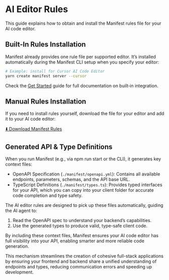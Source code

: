 # AI Editor Rules

This guide explains how to obtain and install the Manifest rules file for your AI code editor.

## Built-In Rules Installation

Manifest already provides one rule file per supported editor. It’s installed automatically during the Manifest CLI setup when you specify your editor:

```bash
# Example: install for Cursor AI Code Editor
yarn create manifest server --cursor
```

Check the [Get Started](/docs/#install-manifest) guide for full documentation on built‑in integration.

<p>

## Manual Rules Installation

If you need to install rules yourself, download the file for your editor and add it to your AI code editor:

<a href="https://raw.githubusercontent.com/mnfst/rules/refs/heads/main/src/rules.md" download>
  ⬇️ Download Manifest Rules
</a></p>

## Generated API & Type Definitions

When you run Manifest (e.g., via npm run start or the CLI), it generates key context files:

- OpenAPI Specification (`./manifest/openapi.yml`): Contains all available endpoints, parameters, schemas, and the API base URL.
- TypeScript Definitions (`./manifest/types.ts`): Provides typed interfaces for your API, which you can copy into your client folder for accurate code completion and type safety.

The AI editor rules are designed to pick up these files automatically, guiding the AI agent to:

1. Read the OpenAPI spec to understand your backend’s capabilities.
2. Use the generated types to produce valid, type-safe client code.

By including these context files, Manifest ensures your AI code editor has full visibility into your API, enabling smarter and more reliable code generation.

This mechanism streamlines the creation of cohesive full-stack applications by ensuring your frontend and backend share a unified understanding of endpoints and types, reducing communication errors and speeding up development.
